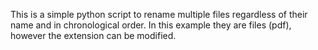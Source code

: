 This is a simple python script to rename multiple files regardless of their name and in chronological order.  In this example they are files (pdf), however the extension can be modified.
